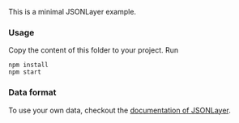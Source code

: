 This is a minimal JSONLayer example.

### Usage
Copy the content of this folder to your project. Run
```
npm install
npm start
```

### Data format

To use your own data, checkout the [documentation of JSONLayer](./json-layer/json-layer.md).
